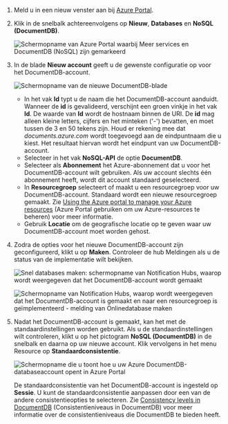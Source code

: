 1. Meld u in een nieuw venster aan bij [Azure Portal](https://portal.azure.com/).
2. Klik in de snelbalk achtereenvolgens op **Nieuw**, **Databases** en **NoSQL (DocumentDB)**.
   
   ![Schermopname van Azure Portal waarbij Meer services en DocumentDB (NoSQL) zijn gemarkeerd](./media/documentdb-create-dbaccount/create-nosql-db-databases-json-tutorial-1.png)  
3. In de blade **Nieuw account** geeft u de gewenste configuratie op voor het DocumentDB-account.
   
    ![Schermopname van de nieuwe DocumentDB-blade](./media/documentdb-create-dbaccount/create-nosql-db-databases-json-tutorial-2.png)
   
   * In het vak **Id** typt u de naam die het DocumentDB-account aanduidt.  Wanneer de **id** is gevalideerd, verschijnt een groen vinkje in het vak **Id**. De waarde van **Id** wordt de hostnaam binnen de URI. De **id** mag alleen kleine letters, cijfers en het minteken ('-') bevatten, en moet tussen de 3 en 50 tekens zijn. Houd er rekening mee dat *documents.azure.com* wordt toegevoegd aan de eindpuntnaam die u kiest. Het resultaat hiervan wordt het eindpunt van uw DocumentDB-account.
   * Selecteer in het vak **NoSQL-API** de optie **DocumentDB**.  
   * Selecteer als **Abonnement** het Azure-abonnement dat u voor het DocumentDB-account wilt gebruiken. Als uw account slechts één abonnement heeft, wordt dit account standaard geselecteerd.
   * In **Resourcegroep** selecteert of maakt u een resourcegroep voor uw DocumentDB-account.  Standaard wordt een nieuwe resourcegroep gemaakt. Zie [Using the Azure portal to manage your Azure resources](../articles/azure-portal/resource-group-portal.md) (Azure Portal gebruiken om uw Azure-resources te beheren) voor meer informatie.
   * Gebruik **Locatie** om de geografische locatie op te geven waar uw DocumentDB-account moet worden gehost. 
4. Zodra de opties voor het nieuwe DocumentDB-account zijn geconfigureerd, klikt u op **Maken**. Controleer de hub Meldingen als u de status van de implementatie wilt bekijken.  
   
   ![Snel databases maken: schermopname van Notification Hubs, waarop wordt weergegeven dat het DocumentDB-account wordt gemaakt](./media/documentdb-create-dbaccount/create-nosql-db-databases-json-tutorial-4.png)  
   
   ![Schermopname van Notification Hubs, waarop wordt weergegeven dat het DocumentDB-account is gemaakt en naar een resourcegroep is geïmplementeerd - melding van Onlinedatabase maken](./media/documentdb-create-dbaccount/create-nosql-db-databases-json-tutorial-5.png)
5. Nadat het DocumentDB-account is gemaakt, kan het met de standaardinstellingen worden gebruikt. Als u de standaardinstellingen wilt controleren, klikt u op het pictogram **NoSQL (DocumentDB)** in de snelbalk en daarna op uw nieuwe account. Klik vervolgens in het menu Resource op **Standaardconsistentie**.

   ![Schermopname die u toont hoe u uw Azure DocumentDB-databaseaccount opent in Azure Portal](./media/documentdb-create-dbaccount/azure-documentdb-database-open-account-portal.png)  

   De standaardconsistentie van het DocumentDB-account is ingesteld op **Sessie**.  U kunt de standaardconsistentie aanpassen door een van de andere consistentieopties te selecteren. Zie [Consistency levels in DocumentDB](../articles/documentdb/documentdb-consistency-levels.md) (Consistentieniveaus in DocumentDB) voor meer informatie over de consistentieniveaus die DocumentDB te bieden heeft.

[How to: Create a DocumentDB account]: #Howto
[Next steps]: #NextSteps
[documentdb-manage]:../articles/documentdb/documentdb-manage.md


<!--HONumber=Jan17_HO1-->


